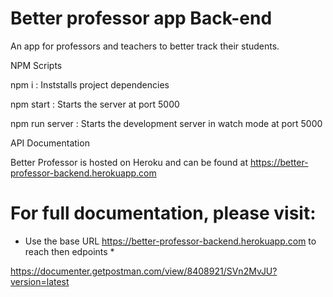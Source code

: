 # Better professor app Back-end

An app for professors and teachers to better track their students. 

NPM Scripts

npm i : Inststalls project dependencies

npm start : Starts the server at port 5000

npm run server : Starts the development server in watch mode at port 5000

API Documentation


Better Professor is hosted on Heroku and can be found at
https://better-professor-backend.herokuapp.com

# For full documentation, please visit: 
* Use the base URL https://better-professor-backend.herokuapp.com to reach then edpoints *

https://documenter.getpostman.com/view/8408921/SVn2MvJU?version=latest












